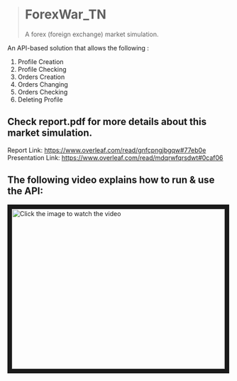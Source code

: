 > # ForexWar_TN
> 
> A forex (foreign exchange) market simulation.

An API-based solution that allows the following :
1. Profile Creation
2. Profile Checking
3. Orders Creation
4. Orders Changing
5. Orders Checking
6. Deleting Profile

## Check report.pdf for more details about  this market simulation.
Report Link: https://www.overleaf.com/read/gnfcpngjbgqw#77eb0e <br>
Presentation Link: https://www.overleaf.com/read/mdqrwfqrsdwt#0caf06


## The following video explains how to run & use the API:
<a href="http://www.youtube.com/watch?feature=player_embedded&v=rx_pZRvztQo
" target="_blank"><img src="http://img.youtube.com/vi/rx_pZRvztQo/0.jpg" 
alt="Click the image to watch the video" width="480" height="360" border="10" /></a>
